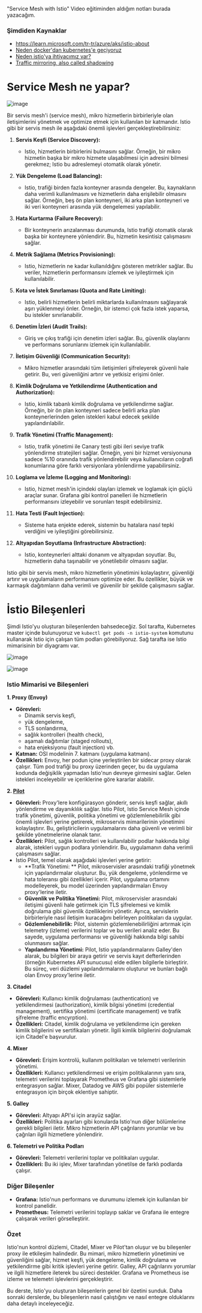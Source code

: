 "Service Mesh with Istio" Video eğitiminden aldığım notları burada yazacağım.

### Şimdiden Kaynaklar
- https://learn.microsoft.com/tr-tr/azure/aks/istio-about
- [Neden docker'dan kubernetes'e geçiyoruz](https://youtu.be/H1d8Wwx4vkI?si=_BpjhgoZhZEhSIRz&t=258)
- [Neden istio'ya ihtiyacımız var?](https://youtu.be/H1d8Wwx4vkI?si=lk4rNRhsmBnP1usk&t=390)
- [Traffic mirroring, also called shadowing](https://youtu.be/H1d8Wwx4vkI?si=xRg7CkVrqm8u-4DK&t=1482)

# Service Mesh ne yapar?

![image](https://github.com/user-attachments/assets/8e9eda73-932d-4886-bd61-328719655a22)

Bir servis mesh'i (service mesh), mikro hizmetlerin birbirleriyle olan iletişimlerini yönetmek ve optimize etmek için kullanılan bir katmandır. Istio gibi bir servis mesh ile aşağıdaki önemli işlevleri gerçekleştirebilirsiniz:

1. **Servis Keşfi (Service Discovery):**
   - Istio, hizmetlerin birbirlerini bulmasını sağlar. Örneğin, bir mikro hizmetin başka bir mikro hizmete ulaşabilmesi için adresini bilmesi gerekmez; Istio bu adreslemeyi otomatik olarak yönetir.

2. **Yük Dengeleme (Load Balancing):**
   - Istio, trafiği birden fazla konteyner arasında dengeler. Bu, kaynakların daha verimli kullanılmasını ve hizmetlerin daha erişilebilir olmasını sağlar. Örneğin, beş ön plan konteyneri, iki arka plan konteyneri ve iki veri konteyneri arasında yük dengelemesi yapılabilir.

3. **Hata Kurtarma (Failure Recovery):**
   - Bir konteynerin arızalanması durumunda, Istio trafiği otomatik olarak başka bir konteynere yönlendirir. Bu, hizmetin kesintisiz çalışmasını sağlar.

4. **Metrik Sağlama (Metrics Provisioning):**
   - Istio, hizmetlerin ne kadar kullanıldığını gösteren metrikler sağlar. Bu veriler, hizmetlerin performansını izlemek ve iyileştirmek için kullanılabilir.

5. **Kota ve İstek Sınırlaması (Quota and Rate Limiting):**
   - Istio, belirli hizmetlerin belirli miktarlarda kullanılmasını sağlayarak aşırı yüklenmeyi önler. Örneğin, bir istemci çok fazla istek yaparsa, bu istekler sınırlanabilir.

6. **Denetim İzleri (Audit Trails):**
   - Giriş ve çıkış trafiği için denetim izleri sağlar. Bu, güvenlik olaylarını ve performans sorunlarını izlemek için kullanılabilir.

7. **İletişim Güvenliği (Communication Security):**
   - Mikro hizmetler arasındaki tüm iletişimleri şifreleyerek güvenli hale getirir. Bu, veri güvenliğini artırır ve yetkisiz erişimi önler.

8. **Kimlik Doğrulama ve Yetkilendirme (Authentication and Authorization):**
   - Istio, kimlik tabanlı kimlik doğrulama ve yetkilendirme sağlar. Örneğin, bir ön plan konteyneri sadece belirli arka plan konteynerlerinden gelen istekleri kabul edecek şekilde yapılandırılabilir.

9. **Trafik Yönetimi (Traffic Management):**
   - Istio, trafik yönetimi ile Canary testi gibi ileri seviye trafik yönlendirme stratejileri sağlar. Örneğin, yeni bir hizmet versiyonuna sadece %10 oranında trafik yönlendirebilir veya kullanıcıların coğrafi konumlarına göre farklı versiyonlara yönlendirme yapabilirsiniz.

10. **Loglama ve İzleme (Logging and Monitoring):**
    - Istio, hizmet mesh'in içindeki olayları izlemek ve loglamak için güçlü araçlar sunar. Grafana gibi kontrol panelleri ile hizmetlerin performansını izleyebilir ve sorunları tespit edebilirsiniz.

11. **Hata Testi (Fault Injection):**
    - Sisteme hata enjekte ederek, sistemin bu hatalara nasıl tepki verdiğini ve iyileştiğini görebilirsiniz.

12. **Altyapıdan Soyutlama (Infrastructure Abstraction):**
    - Istio, konteynerleri alttaki donanım ve altyapıdan soyutlar. Bu, hizmetlerin daha taşınabilir ve yönetilebilir olmasını sağlar.

Istio gibi bir servis mesh, mikro hizmetlerin yönetimini kolaylaştırır, güvenliği artırır ve uygulamaların performansını optimize eder. Bu özellikler, büyük ve karmaşık dağıtımların daha verimli ve güvenilir bir şekilde çalışmasını sağlar.

# İstio Bileşenleri

Şimdi Istio'yu oluşturan bileşenlerden bahsedeceğiz. Sol tarafta, Kubernetes master içinde bulunuyoruz ve `kubectl get pods -n istio-system` komutunu kullanarak Istio için çalışan tüm podları görebiliyoruz. Sağ tarafta ise Istio mimarisinin bir diyagramı var.

![image](https://github.com/user-attachments/assets/e7700af4-6721-4b59-9f0b-d942aaa53e85)

![image](https://github.com/user-attachments/assets/5d6bd3c7-819e-4c9a-8f50-86e304daa0a0)


### Istio Mimarisi ve Bileşenleri

**1. Proxy (Envoy)**
   - **Görevleri:**
       - Dinamik servis keşfi,
       - yük dengeleme,
       - TLS sonlandırma,
       - sağlık kontrolleri (health check),
       - aşamalı dağıtımlar (staged rollouts),
       - hata enjeksiyonu (fault injection) vb.
   - **Katman:** OSI modelinin 7. katmanı (uygulama katmanı).
   - **Özellikleri:** Envoy, her podun içine yerleştirilen bir sidecar proxy olarak çalışır. Tüm pod trafiği bu proxy üzerinden geçer, bu da uygulama kodunda değişiklik yapmadan Istio'nun devreye girmesini sağlar. Gelen istekleri inceleyebilir ve içeriklerine göre kararlar alabilir.

**2. [Pilot](https://youtu.be/H1d8Wwx4vkI?si=QmKO2Z-IduZOZiJk&t=1713)**
   - **Görevleri:** Proxy'lere konfigürasyon gönderir, servis keşfi sağlar, akıllı yönlendirme ve dayanıklılık sağlar. Istio Pilot, Istio Service Mesh içinde trafik yönetimi, güvenlik, politika yönetimi ve gözlemlenebilirlik gibi önemli işlevleri yerine getirerek, mikroservis mimarilerinin yönetimini kolaylaştırır. Bu, geliştiricilerin uygulamalarını daha güvenli ve verimli bir şekilde yönetmelerine olanak tanır.
   - **Özellikleri:** Pilot, sağlık kontrolleri ve kullanılabilir podlar hakkında bilgi alarak, istekleri uygun podlara yönlendirir. Bu, uygulamanın daha verimli çalışmasını sağlar.
   - Istio Pilot, temel olarak aşağıdaki işlevleri yerine getirir:
       - **Trafik Yönetimi: ** Pilot, mikroservisler arasındaki trafiği yönetmek için yapılandırmalar oluşturur. Bu, yük dengeleme, yönlendirme ve hata toleransı gibi özellikleri içerir. Pilot, uygulama ortamını modelleyerek, bu model üzerinden yapılandırmaları Envoy proxy'lerine iletir.
       - **Güvenlik ve Politika Yönetimi:** Pilot, mikroservisler arasındaki iletişimi güvenli hale getirmek için TLS şifrelemesi ve kimlik doğrulama gibi güvenlik özelliklerini yönetir. Ayrıca, servislerin birbirleriyle nasıl iletişim kuracağını belirleyen politikaları da uygular.
       - **Gözlemlenebilirlik:** Pilot, sistemin gözlemlenebilirliğini artırmak için telemetry (izleme) verilerini toplar ve bu verileri analiz eder. Bu sayede, uygulama performansı ve güvenliği hakkında bilgi sahibi olunmasını sağlar.
       - **Yapılandırma Yönetimi:** Pilot, Istio yapılandırmalarını Galley'den alarak, bu bilgileri bir araya getirir ve servis kayıt defterlerinden (örneğin Kubernetes API sunucusu) elde edilen bilgilerle birleştirir. Bu süreç, veri düzlemi yapılandırmalarını oluşturur ve bunları bağlı olan Envoy proxy'lerine iletir.

**3. Citadel**
   - **Görevleri:** Kullanıcı kimlik doğrulaması (authentication) ve yetkilendirmesi (authorization), kimlik bilgisi yönetimi (credential management), sertifika yönetimi (certificate management) ve trafik şifreleme (traffic encyrption).
   - **Özellikleri:** Citadel, kimlik doğrulama ve yetkilendirme için gereken kimlik bilgilerini ve sertifikaları yönetir. İlgili kimlik bilgilerini doğrulamak için Citadel'e başvurulur.

**4. Mixer**
   - **Görevleri:** Erişim kontrolü, kullanım politikaları ve telemetri verilerinin yönetimi.
   - **Özellikleri:** Kullanıcı yetkilendirmesi ve erişim politikalarının yanı sıra, telemetri verilerini toplayarak Prometheus ve Grafana gibi sistemlerle entegrasyon sağlar. Mixer, Datadog ve AWS gibi popüler sistemlerle entegrasyon için birçok eklentiye sahiptir.

**5. Galley**
   - **Görevleri:** Altyapı API'si için arayüz sağlar.
   - **Özellikleri:** Politika ayarları gibi konularda Istio'nun diğer bölümlerine gerekli bilgileri iletir. Mikro hizmetlerin API çağrılarını yorumlar ve bu çağrıları ilgili hizmetlere yönlendirir.

**6. Telemetri ve Politika Podları**
   - **Görevleri:** Telemetri verilerini toplar ve politikaları uygular.
   - **Özellikleri:** Bu iki işlev, Mixer tarafından yönetilse de farklı podlarda çalışır.

### Diğer Bileşenler

- **Grafana:** Istio'nun performans ve durumunu izlemek için kullanılan bir kontrol panelidir.
- **Prometheus:** Telemetri verilerini toplayıp saklar ve Grafana ile entegre çalışarak verileri görselleştirir.

### Özet

Istio'nun kontrol düzlemi, Citadel, Mixer ve Pilot'tan oluşur ve bu bileşenler proxy ile etkileşim halindedir. Bu mimari, mikro hizmetlerin yönetimini ve güvenliğini sağlar, hizmet keşfi, yük dengeleme, kimlik doğrulama ve yetkilendirme gibi kritik işlevleri yerine getirir. Galley, API çağrılarını yorumlar ve ilgili hizmetlere ileterek bu süreci destekler. Grafana ve Prometheus ise izleme ve telemetri işlevlerini gerçekleştirir.

Bu derste, Istio'yu oluşturan bileşenlerin genel bir özetini sunduk. Daha sonraki derslerde, bu bileşenlerin nasıl çalıştığını ve nasıl entegre olduklarını daha detaylı inceleyeceğiz.
